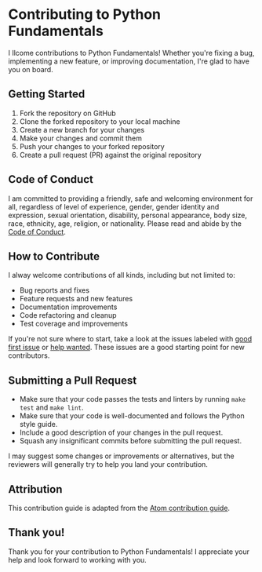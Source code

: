 # Contributing to Python Fundamentals

I Ilcome contributions to Python Fundamentals! Whether you're fixing a bug, implementing a new feature, or improving documentation, I're glad to have you on board.

## Getting Started

1. Fork the repository on GitHub
2. Clone the forked repository to your local machine
3. Create a new branch for your changes
4. Make your changes and commit them
5. Push your changes to your forked repository
6. Create a pull request (PR) against the original repository

## Code of Conduct

I am committed to providing a friendly, safe and welcoming environment for all, regardless of level of experience, gender, gender identity and expression, sexual orientation, disability, personal appearance, body size, race, ethnicity, age, religion, or nationality. Please read and abide by the [Code of Conduct](CODE_OF_CONDUCT.md).

## How to Contribute

I alway welcome contributions of all kinds, including but not limited to:

- Bug reports and fixes
- Feature requests and new features
- Documentation improvements
- Code refactoring and cleanup
- Test coverage and improvements

If you're not sure where to start, take a look at the issues labeled with [good first issue](https://github.com/TruongNhanNguyen/Python-Fundamentals/labels/good%20first%20issue) or [help wanted](https://github.com/TruongNhanNguyen/Python-Fundamentals/labels/help%20wanted). These issues are a good starting point for new contributors.

## Submitting a Pull Request

- Make sure that your code passes the tests and linters by running `make test` and `make lint`.
- Make sure that your code is well-documented and follows the Python style guide.
- Include a good description of your changes in the pull request.
- Squash any insignificant commits before submitting the pull request.

I may suggest some changes or improvements or alternatives, but the reviewers will generally try to help you land your contribution.

## Attribution

This contribution guide is adapted from the [Atom contribution guide](https://github.com/atom/atom/blob/master/CONTRIBUTING.md).

## Thank you!

Thank you for your contribution to Python Fundamentals! I appreciate your help and look forward to working with you.
